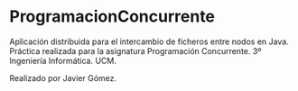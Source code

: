 # ProgramacionConcurrente

Aplicación distribuida para el intercambio de ficheros entre nodos en Java. Práctica realizada para la asignatura Programación Concurrente. 3º Ingeniería Informática. UCM. 

Realizado por Javier Gómez.
